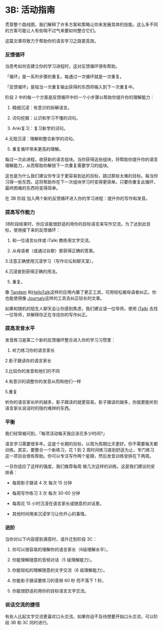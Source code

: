 # 3B: 活动指南

贯穿整个路线图，我们解释了许多方案和策略让你来发展具体的技能。这么多不同的方案可能让人有些喘不过气来要如何整合它们。

这篇文章将致力于帮助你的语言学习之路更高效。

### 反馈循环

当思考如何去建立你的学习进程时，这对反馈循环很有帮助。

「循环」是一系列步骤的重复。每通过一次循环就是一次重复。

「反馈循环」是指当一次重复输出获得的东西将输入到下一次重复中。

阶段 2 中的每一个方案是反馈循环中的一个小步骤以帮助你提升你的理解能力：

1. 精细沉浸：有意识的拆解语言。

2. 词句挖掘：认识和学习不懂的词句。

3. Anki复习：复习新学的词句。

4.无阻沉浸：理解和整合新学的词句。

5. 重复循环带来更高的理解。

每过一次此进程，收获新的语言组块。当你获得这些组块，将帮助你提升你的语言理解能力，从而帮助你解锁下一次重复需要学习的组块。

这也是为什么我们建议你专注于更容易到达的目标，跳过那些太难的目标。每当你习得一些东西，这将帮助你在下一次组块学习时变得更简单。只要你重复此循环，最终困难的东西将变得简单。

在 3B 阶段 加入两个新的反馈循环进入你的学习进程：提升你的写作和发音。

### 提高写作能力

3B阶段结束时，你应该能很舒适的用你的目标语言来写作交流。为了达到此目标，使用接下来的反馈循环：

1. 和一位语言伙伴或 iTalki 教练用文字交流。

2. 从母语者（或通过谷歌）那获得正确的答案。

3.注意正确使用沉浸学习（写作论坛和聊天室）。

4.沉浸直到获得正确的用法。

5. 重复。

像 [Tandem](https://www.tandem.net/) 和[HelloTalk](https://brc.hellotalk.com/refold)这样的应用内置了更正工具，可用轻松被母语者纠正。你也能使用像 [Journaly](http://journaly.com/)这样的工具去纠正较长的文章。

如果和随机的陌生人聊天会让你感到焦虑，我们建议请一位导师。使用 [iTalki](http://go.italki.com/refold) 去找一位导师，并解释你正在寻找你的写作纠正。

### 提高发音水平

发音练习是第二个新的反馈循环整合进入你的学习习惯里：

1. 听力练习你的语言家长

2.影子跟读你的语言家长

3.比较你的发音和他们的不同

4.有意识的调整你的发音从而和他们一样

5.重复

听你的语言家长听的越多，影子跟读的就更容易。影子跟读的越多，你就更能听到语言家长说话时的隐约难辨的东西。

### 平衡

我们经常被问到，「每项活动每天我应该花多少时间?」

语言学习需要很多年。这是个长期的目标，以周为周期比天更好。你不需要每天都训练。其实，要整合一个新练习，花 1 到 2 周时间练习直到舒适为止，专门练习这一项目会很有帮助。你可以专注写作两个星期，然后发音训练安排在下两周。

一旦你适应了这样的强度，我们推荐每周 做几次这样的训练。这是我们建议的安排表：

- 每周影子跟读 4 次 每次 15 分钟

- 每周写作练习 3 次 每次 30-60 分钟

- 每周花 15 小时沉浸在语言家长或随意的对话里。

- 其他时间用来沉浸学习让你开心的事情。

### 进阶

当你对以下内容感到满意时，请升迁到阶段 3C：

1. 你可以很容易的理解你的语言家长（6级理解水平）。

2. 你能理解随意的音频对话（5 级理解能力）。

3. 你能轻松的理解随意的文字交流（6 级理解能力）。

4. 你能影子跟读要练习的音频 60 秒 而不落下 1 秒。

5. 你能很舒适的用你的目标语言文字交流。

### 说话交流的捷径

有些人比起文字交流更喜欢口头交流。如果你迫不及待想要开始口头交流，可以阶段 3B 和 3C 同时进行。